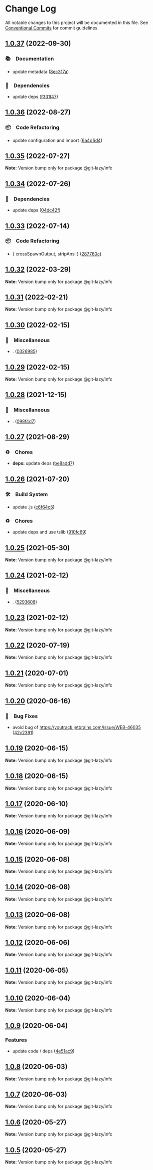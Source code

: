 # Change Log

All notable changes to this project will be documented in this file.
See [Conventional Commits](https://conventionalcommits.org) for commit guidelines.

## [1.0.37](https://github.com/bluelovers/ws-git-lazy/compare/@git-lazy/info@1.0.36...@git-lazy/info@1.0.37) (2022-09-30)



### 📚　Documentation

* update metadata ([8ec317a](https://github.com/bluelovers/ws-git-lazy/commit/8ec317aa3c7980d250ea96e1d97e3c303b4e3f6e))


### 📌　Dependencies

* update deps ([f331f47](https://github.com/bluelovers/ws-git-lazy/commit/f331f4791cdb6cf556ffb0a58b4d6aa2fde71f56))



## [1.0.36](https://github.com/bluelovers/ws-git-lazy/compare/@git-lazy/info@1.0.35...@git-lazy/info@1.0.36) (2022-08-27)



### 📦　Code Refactoring

* update configuration and import ([6a4d6d4](https://github.com/bluelovers/ws-git-lazy/commit/6a4d6d418dcf351e88a44dcb252269781820309a))



## [1.0.35](https://github.com/bluelovers/ws-git-lazy/compare/@git-lazy/info@1.0.34...@git-lazy/info@1.0.35) (2022-07-27)

**Note:** Version bump only for package @git-lazy/info





## [1.0.34](https://github.com/bluelovers/ws-git-lazy/compare/@git-lazy/info@1.0.33...@git-lazy/info@1.0.34) (2022-07-26)


### 📌　Dependencies

* update deps ([04dc42f](https://github.com/bluelovers/ws-git-lazy/commit/04dc42f30d0d7e89a21f4eac28b87c0d4f20db10))





## [1.0.33](https://github.com/bluelovers/ws-git-lazy/compare/@git-lazy/info@1.0.32...@git-lazy/info@1.0.33) (2022-07-14)


### 📦　Code Refactoring

* { crossSpawnOutput, stripAnsi } ([287760c](https://github.com/bluelovers/ws-git-lazy/commit/287760c0cc6a540a6d7e2d561afeb9ba5d737d8f))





## [1.0.32](https://github.com/bluelovers/ws-git-lazy/compare/@git-lazy/info@1.0.31...@git-lazy/info@1.0.32) (2022-03-29)

**Note:** Version bump only for package @git-lazy/info





## [1.0.31](https://github.com/bluelovers/ws-git-lazy/compare/@git-lazy/info@1.0.30...@git-lazy/info@1.0.31) (2022-02-21)

**Note:** Version bump only for package @git-lazy/info





## [1.0.30](https://github.com/bluelovers/ws-git-lazy/compare/@git-lazy/info@1.0.29...@git-lazy/info@1.0.30) (2022-02-15)


### 🔖　Miscellaneous

* . ([0326985](https://github.com/bluelovers/ws-git-lazy/commit/0326985209ab8b7b05724d9abeae03b4bc44f1d8))





## [1.0.29](https://github.com/bluelovers/ws-git-lazy/compare/@git-lazy/info@1.0.28...@git-lazy/info@1.0.29) (2022-02-15)

**Note:** Version bump only for package @git-lazy/info





## [1.0.28](https://github.com/bluelovers/ws-git-lazy/compare/@git-lazy/info@1.0.27...@git-lazy/info@1.0.28) (2021-12-15)


### 🔖　Miscellaneous

* . ([098f4d7](https://github.com/bluelovers/ws-git-lazy/commit/098f4d705517f0efeef7ef5e9a15c0a16038bb4b))





## [1.0.27](https://github.com/bluelovers/ws-git-lazy/compare/@git-lazy/info@1.0.26...@git-lazy/info@1.0.27) (2021-08-29)


### ♻️　Chores

* **deps:** update deps ([be8add7](https://github.com/bluelovers/ws-git-lazy/commit/be8add78b800730f5056f777b1a94dcf329801ea))





## [1.0.26](https://github.com/bluelovers/ws-git-lazy/compare/@git-lazy/info@1.0.25...@git-lazy/info@1.0.26) (2021-07-20)


### 🛠　Build System

* update .js ([c6f64c5](https://github.com/bluelovers/ws-git-lazy/commit/c6f64c52d8aafa63d2e4424bdc36192fe413733f))


### ♻️　Chores

* update deps and use tslib ([910fc69](https://github.com/bluelovers/ws-git-lazy/commit/910fc69537675a16bd0c27bf8d6878196eee51d6))





## [1.0.25](https://github.com/bluelovers/ws-git-lazy/compare/@git-lazy/info@1.0.24...@git-lazy/info@1.0.25) (2021-05-30)

**Note:** Version bump only for package @git-lazy/info





## [1.0.24](https://github.com/bluelovers/ws-git-lazy/compare/@git-lazy/info@1.0.23...@git-lazy/info@1.0.24) (2021-02-12)


### 🔖　Miscellaneous

* . ([5293608](https://github.com/bluelovers/ws-git-lazy/commit/529360849e1fb6e74278be035363614635572081))





## [1.0.23](https://github.com/bluelovers/ws-git-lazy/compare/@git-lazy/info@1.0.22...@git-lazy/info@1.0.23) (2021-02-12)

**Note:** Version bump only for package @git-lazy/info





## [1.0.22](https://github.com/bluelovers/ws-git-lazy/compare/@git-lazy/info@1.0.21...@git-lazy/info@1.0.22) (2020-07-19)

**Note:** Version bump only for package @git-lazy/info





## [1.0.21](https://github.com/bluelovers/ws-git-lazy/compare/@git-lazy/info@1.0.20...@git-lazy/info@1.0.21) (2020-07-01)

**Note:** Version bump only for package @git-lazy/info





## [1.0.20](https://github.com/bluelovers/ws-git-lazy/compare/@git-lazy/info@1.0.19...@git-lazy/info@1.0.20) (2020-06-16)


### 🐛　Bug Fixes

*  avoid bug of https://youtrack.jetbrains.com/issue/WEB-46035 ([42c2391](https://github.com/bluelovers/ws-git-lazy/commit/42c2391bfed977aa4bbb0f3cb9304e4537e43103))





## [1.0.19](https://github.com/bluelovers/ws-git-lazy/compare/@git-lazy/info@1.0.18...@git-lazy/info@1.0.19) (2020-06-15)

**Note:** Version bump only for package @git-lazy/info





## [1.0.18](https://github.com/bluelovers/ws-git-lazy/compare/@git-lazy/info@1.0.17...@git-lazy/info@1.0.18) (2020-06-15)

**Note:** Version bump only for package @git-lazy/info





## [1.0.17](https://github.com/bluelovers/ws-git-lazy/compare/@git-lazy/info@1.0.16...@git-lazy/info@1.0.17) (2020-06-10)

**Note:** Version bump only for package @git-lazy/info





## [1.0.16](https://github.com/bluelovers/ws-git-lazy/compare/@git-lazy/info@1.0.15...@git-lazy/info@1.0.16) (2020-06-09)

**Note:** Version bump only for package @git-lazy/info





## [1.0.15](https://github.com/bluelovers/ws-git-lazy/compare/@git-lazy/info@1.0.14...@git-lazy/info@1.0.15) (2020-06-08)

**Note:** Version bump only for package @git-lazy/info





## [1.0.14](https://github.com/bluelovers/ws-git-lazy/compare/@git-lazy/info@1.0.13...@git-lazy/info@1.0.14) (2020-06-08)

**Note:** Version bump only for package @git-lazy/info





## [1.0.13](https://github.com/bluelovers/ws-git-lazy/compare/@git-lazy/info@1.0.12...@git-lazy/info@1.0.13) (2020-06-08)

**Note:** Version bump only for package @git-lazy/info





## [1.0.12](https://github.com/bluelovers/ws-git-lazy/compare/@git-lazy/info@1.0.11...@git-lazy/info@1.0.12) (2020-06-06)

**Note:** Version bump only for package @git-lazy/info





## [1.0.11](https://github.com/bluelovers/ws-git-lazy/compare/@git-lazy/info@1.0.10...@git-lazy/info@1.0.11) (2020-06-05)

**Note:** Version bump only for package @git-lazy/info





## [1.0.10](https://github.com/bluelovers/ws-git-lazy/compare/@git-lazy/info@1.0.9...@git-lazy/info@1.0.10) (2020-06-04)

**Note:** Version bump only for package @git-lazy/info





## [1.0.9](https://github.com/bluelovers/ws-git-lazy/compare/@git-lazy/info@1.0.8...@git-lazy/info@1.0.9) (2020-06-04)


### Features

* update code / deps ([4e51ac9](https://github.com/bluelovers/ws-git-lazy/commit/4e51ac92473ecd9d855c0fdbe52530a1b9d4ca82))





## [1.0.8](https://github.com/bluelovers/ws-git-lazy/compare/@git-lazy/info@1.0.7...@git-lazy/info@1.0.8) (2020-06-03)

**Note:** Version bump only for package @git-lazy/info





## [1.0.7](https://github.com/bluelovers/ws-git-lazy/compare/@git-lazy/info@1.0.6...@git-lazy/info@1.0.7) (2020-06-03)

**Note:** Version bump only for package @git-lazy/info





## [1.0.6](https://github.com/bluelovers/ws-git-lazy/compare/@git-lazy/info@1.0.5...@git-lazy/info@1.0.6) (2020-05-27)

**Note:** Version bump only for package @git-lazy/info





## [1.0.5](https://github.com/bluelovers/ws-git-lazy/compare/@git-lazy/info@1.0.4...@git-lazy/info@1.0.5) (2020-05-27)

**Note:** Version bump only for package @git-lazy/info
